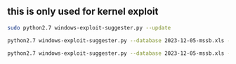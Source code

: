 ## this is only used for kernel exploit


```bash
sudo python2.7 windows-exploit-suggester.py --update
```


```bash
python2.7 windows-exploit-suggester.py --database 2023-12-05-mssb.xls --systeminfo sysinfo 
```


```bash
python2.7 windows-exploit-suggester.py --database 2023-12-05-mssb.xls --ostext 'windows server 2012 r2' 
```
